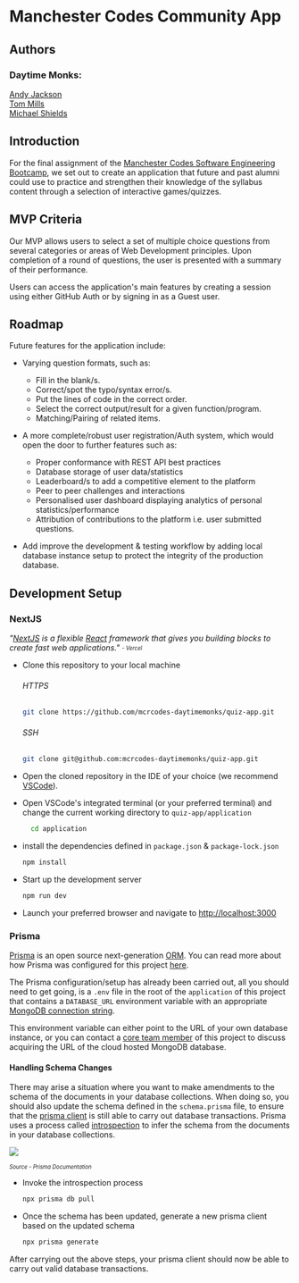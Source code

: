 # Manchester Codes Community App

## Authors
### Daytime Monks: 
[Andy Jackson](https://github.com/andyja)  
[Tom Mills](https://github.com/tdot124)  
[Michael Shields](https://github.com/mike-shields-dev)

## Introduction

For the final assignment of the [Manchester Codes Software Engineering Bootcamp](https://www.manchestercodes.com/courses/bootcamp?gclid=CjwKCAjwzY2bBhB6EiwAPpUpZtKmQAw5sFDAxo4rOrP8J8R874Nm5ivEdzg_04ADAzxy12jAaoqhkhoC2xgQAvD_BwE), we set out to create an application that future and past alumni could use to practice and strengthen their knowledge of the syllabus content through a selection of interactive games/quizzes.  

## MVP Criteria

Our MVP allows users to select a set of multiple choice questions from several categories or areas of Web Development principles. Upon completion of a round of questions, the user is presented with a summary of their performance. 

Users can access the application's main features by creating a session using either GitHub Auth or by signing in as a Guest user. 

## Roadmap

Future features for the application include: 
* Varying question formats, such as: 
    - Fill in the blank/s. 
    - Correct/spot the typo/syntax error/s.
    - Put the lines of code in the correct order.
    - Select the correct output/result for a given function/program.
    - Matching/Pairing of related items.
  
* A more complete/robust user registration/Auth system, which would open the door to further features such as:
    - Proper conformance with REST API best practices 
    - Database storage of user data/statistics
    - Leaderboard/s to add a competitive element to the platform
    - Peer to peer challenges and interactions
    - Personalised user dashboard displaying analytics of personal statistics/performance
    - Attribution of contributions to the platform i.e. user submitted questions.

* Add improve the development & testing workflow by adding local database instance setup to protect the integrity of the production database. 
## Development Setup
### NextJS

*"[NextJS](https://nextjs.org/learn/foundations/about-nextjs/what-is-nextjs) is a flexible [React](https://reactjs.org/) framework that gives you building blocks to create fast web applications."* <sub><sup><i> - Vercel </i></sup></sub>


- Clone this repository to your local machine  
    ###### HTTPS 
     ```bash
    git clone https://github.com/mcrcodes-daytimemonks/quiz-app.git
    ```
    ###### SSH
    ```bash
    git clone git@github.com:mcrcodes-daytimemonks/quiz-app.git
    ```
- Open the cloned repository in the IDE of your choice (we recommend [VSCode](https://code.visualstudio.com/)).
  
- Open VSCode's integrated terminal (or your preferred terminal) and change the current working directory to `quiz-app/application`
  ```bash
    cd application
  ```
- install the dependencies defined in `package.json` & `package-lock.json`
  
    ```bash
    npm install
    ```
- Start up the development server
  
    ```bash
    npm run dev
    ```
- Launch your preferred browser and navigate to [http://localhost:3000](http://localhost:3000)

### Prisma

[Prisma](https://www.prisma.io/) is an open source next-generation [ORM](https://en.wikipedia.org/wiki/Object%E2%80%93relational_mapping). You can read more about how Prisma was configured for this project [here](https://www.prisma.io/docs/getting-started/setup-prisma/start-from-scratch/mongodb-typescript-mongodb).

The Prisma configuration/setup has already been carried out, all you should need to get going, is a `.env` file in the root of the `application` of this project that contains a `DATABASE_URL` environment variable with an appropriate [MongoDB connection string](https://www.mongodb.com/docs/manual/reference/connection-string/). 

This environment variable can either point to the URL of your own database instance, or you can contact a [core team member](#authors) of this project to discuss acquiring the URL of the cloud hosted MongoDB database.

#### Handling Schema Changes

There may arise a situation where you want to make amendments to the schema of the documents in your database collections. When doing so, you should also update the schema defined in the `schema.prisma` file, to ensure that the [prisma client](https://www.prisma.io/docs/concepts/components/prisma-client) is still able to carry out database transactions. Prisma uses a process called [introspection](https://www.prisma.io/docs/concepts/components/introspection) to infer the schema from the documents in your database collections. 

![](https://res.cloudinary.com/prismaio/image/upload/v1628761155/docs/f7itiYw.png) 

<sub><sup><i>Source - Prisma Documentation</i></sup></sub>

- Invoke the introspection process
  
    ```bash
    npx prisma db pull
    ```
- Once the schema has been updated, generate a new prisma client based on the updated schema
  
    ```bash
    npx prisma generate
    ```

After carrying out the above steps, your prisma client should now be able to carry out valid database transactions. 
